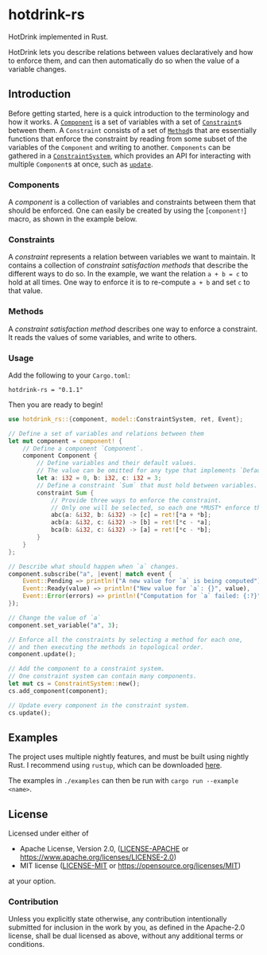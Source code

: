 # hotdrink-rs

HotDrink implemented in Rust.

HotDrink lets you describe relations between values declaratively and how to enforce them,
and can then automatically do so when the value of a variable changes.

## Introduction

Before getting started, here is a quick introduction to the terminology and how it works.
A [`Component`](crate::model::Component) is a set of variables with a set of [`Constraint`](crate::model::Constraint)s between them.
A `Constraint` consists of a set of [`Method`](crate::model::Method)s that are essentially functions that enforce the constraint
by reading from some subset of the variables of the `Component` and writing to another.
`Components` can be gathered in a [`ConstraintSystem`](crate::model::ConstraintSystem), which provides an API
for interacting with multiple `Component`s at once, such as [`update`](crate::model::ConstraintSystem::update).

### Components

A *component* is a collection of variables and constraints between them that should be enforced.
One can easily be created by using the [`component!`] macro, as shown in the example below.

### Constraints

A *constraint* represents a relation between variables we want to maintain.
It contains a collection of *constraint satisfaction methods* that describe the different ways to do so.
In the example, we want the relation `a + b = c` to hold at all times.
One way to enforce it is to re-compute `a + b` and set `c` to that value.

### Methods

A *constraint satisfaction method* describes one way to enforce a constraint.
It reads the values of some variables, and write to others.

### Usage

Add the following to your `Cargo.toml`:

```
hotdrink-rs = "0.1.1"
```

Then you are ready to begin!

```rust
use hotdrink_rs::{component, model::ConstraintSystem, ret, Event};

// Define a set of variables and relations between them
let mut component = component! {
    // Define a component `Component`.
    component Component {
        // Define variables and their default values.
        // The value can be omitted for any type that implements `Default`.
        let a: i32 = 0, b: i32, c: i32 = 3;
        // Define a constraint `Sum` that must hold between variables.
        constraint Sum {
            // Provide three ways to enforce the constraint.
            // Only one will be selected, so each one *MUST* enforce the constraint.
            abc(a: &i32, b: &i32) -> [c] = ret![*a + *b];
            acb(a: &i32, c: &i32) -> [b] = ret![*c - *a];
            bca(b: &i32, c: &i32) -> [a] = ret![*c - *b];
        }
    }
};

// Describe what should happen when `a` changes.
component.subscribe("a", |event| match event {
    Event::Pending => println!("A new value for `a` is being computed"),
    Event::Ready(value) => println!("New value for `a`: {}", value),
    Event::Error(errors) => println!("Computation for `a` failed: {:?}", errors),
});

// Change the value of `a`
component.set_variable("a", 3);

// Enforce all the constraints by selecting a method for each one,
// and then executing the methods in topological order.
component.update();

// Add the component to a constraint system.
// One constraint system can contain many components.
let mut cs = ConstraintSystem::new();
cs.add_component(component);

// Update every component in the constraint system.
cs.update();
```

## Examples

The project uses multiple nightly features, and must be built using nightly Rust.
I recommend using `rustup`, which can be downloaded [here](https://rustup.rs/).

The examples in `./examples` can then be run with `cargo run --example <name>`.

## License

Licensed under either of

* Apache License, Version 2.0, ([LICENSE-APACHE](LICENSE-APACHE) or https://www.apache.org/licenses/LICENSE-2.0)
* MIT license ([LICENSE-MIT](LICENSE-MIT) or https://opensource.org/licenses/MIT)

at your option.

### Contribution

Unless you explicitly state otherwise, any contribution intentionally
submitted for inclusion in the work by you, as defined in the Apache-2.0
license, shall be dual licensed as above, without any additional terms or
conditions.
